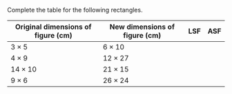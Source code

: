 Complete the table for the following rectangles.

|Original dimensions of figure (cm) | New dimensions of figure (cm) | LSF | ASF | 
| --- | --- | --- | --- |
|$3 \times 5$ | $6 \times 10$     |     |     |
|$4\times 9$ | $12\times 27$ | | |
|$14\times 10$ | $21\times 15$ | | |
|$9 \times 6$ | $26 \times 24$ | | |

